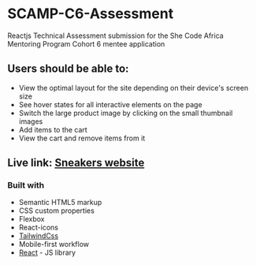 # SCAMP-C6-Assessment

Reactjs Technical Assessment submission for the She Code Africa Mentoring Program Cohort 6 mentee application

## Users should be able to:

- View the optimal layout for the site depending on their device's screen size
- See hover states for all interactive elements on the page
- Switch the large product image by clicking on the small thumbnail images
- Add items to the cart
- View the cart and remove items from it


## Live link: [Sneakers website](https://qreamville.github.io/SCAMP-C6-Assessment/)

### Built with

- Semantic HTML5 markup
- CSS custom properties
- Flexbox
- React-icons
- [TailwindCss](https://tailwindcss.com/)
- Mobile-first workflow
- [React](https://reactjs.org/) - JS library
